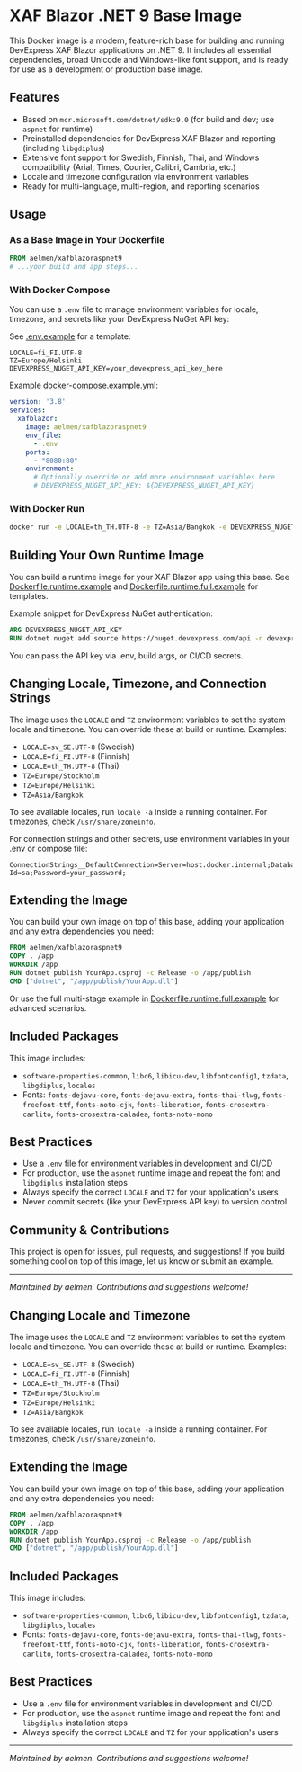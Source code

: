 # XAF Blazor .NET 9 Base Image

This Docker image is a modern, feature-rich base for building and running DevExpress XAF Blazor applications on .NET 9. It includes all essential dependencies, broad Unicode and Windows-like font support, and is ready for use as a development or production base image.

## Features

- Based on `mcr.microsoft.com/dotnet/sdk:9.0` (for build and dev; use `aspnet` for runtime)
- Preinstalled dependencies for DevExpress XAF Blazor and reporting (including `libgdiplus`)
- Extensive font support for Swedish, Finnish, Thai, and Windows compatibility (Arial, Times, Courier, Calibri, Cambria, etc.)
- Locale and timezone configuration via environment variables
- Ready for multi-language, multi-region, and reporting scenarios


## Usage

### As a Base Image in Your Dockerfile

```dockerfile
FROM aelmen/xafblazoraspnet9
# ...your build and app steps...
```

### With Docker Compose

You can use a `.env` file to manage environment variables for locale, timezone, and secrets like your DevExpress NuGet API key:

See [.env.example](./.env.example) for a template:

```env
LOCALE=fi_FI.UTF-8
TZ=Europe/Helsinki
DEVEXPRESS_NUGET_API_KEY=your_devexpress_api_key_here
```

Example [docker-compose.example.yml](./docker-compose.example.yml):

```yaml
version: '3.8'
services:
  xafblazor:
    image: aelmen/xafblazoraspnet9
    env_file:
      - .env
    ports:
      - "8080:80"
    environment:
      # Optionally override or add more environment variables here
      # DEVEXPRESS_NUGET_API_KEY: ${DEVEXPRESS_NUGET_API_KEY}
```

### With Docker Run

```sh
docker run -e LOCALE=th_TH.UTF-8 -e TZ=Asia/Bangkok -e DEVEXPRESS_NUGET_API_KEY=your_key your_image_name
```

## Building Your Own Runtime Image

You can build a runtime image for your XAF Blazor app using this base. See [Dockerfile.runtime.example](./Dockerfile.runtime.example) and [Dockerfile.runtime.full.example](./Dockerfile.runtime.full.example) for templates.

Example snippet for DevExpress NuGet authentication:

```dockerfile
ARG DEVEXPRESS_NUGET_API_KEY
RUN dotnet nuget add source https://nuget.devexpress.com/api -n devexpress-nuget --username=your_email --password=$DEVEXPRESS_NUGET_API_KEY --store-password-in-clear-text
```

You can pass the API key via .env, build args, or CI/CD secrets.

## Changing Locale, Timezone, and Connection Strings

The image uses the `LOCALE` and `TZ` environment variables to set the system locale and timezone. You can override these at build or runtime. Examples:

- `LOCALE=sv_SE.UTF-8` (Swedish)
- `LOCALE=fi_FI.UTF-8` (Finnish)
- `LOCALE=th_TH.UTF-8` (Thai)
- `TZ=Europe/Stockholm`
- `TZ=Europe/Helsinki`
- `TZ=Asia/Bangkok`

To see available locales, run `locale -a` inside a running container. For timezones, check `/usr/share/zoneinfo`.

For connection strings and other secrets, use environment variables in your .env or compose file:

```env
ConnectionStrings__DefaultConnection=Server=host.docker.internal;Database=MyDb;User Id=sa;Password=your_password;
```

## Extending the Image

You can build your own image on top of this base, adding your application and any extra dependencies you need:

```dockerfile
FROM aelmen/xafblazoraspnet9
COPY . /app
WORKDIR /app
RUN dotnet publish YourApp.csproj -c Release -o /app/publish
CMD ["dotnet", "/app/publish/YourApp.dll"]
```

Or use the full multi-stage example in [Dockerfile.runtime.full.example](./Dockerfile.runtime.full.example) for advanced scenarios.

## Included Packages

This image includes:

- `software-properties-common`, `libc6`, `libicu-dev`, `libfontconfig1`, `tzdata`, `libgdiplus`, `locales`
- Fonts: `fonts-dejavu-core`, `fonts-dejavu-extra`, `fonts-thai-tlwg`, `fonts-freefont-ttf`, `fonts-noto-cjk`, `fonts-liberation`, `fonts-crosextra-carlito`, `fonts-crosextra-caladea`, `fonts-noto-mono`

## Best Practices

- Use a `.env` file for environment variables in development and CI/CD
- For production, use the `aspnet` runtime image and repeat the font and `libgdiplus` installation steps
- Always specify the correct `LOCALE` and `TZ` for your application's users
- Never commit secrets (like your DevExpress API key) to version control

## Community & Contributions

This project is open for issues, pull requests, and suggestions! If you build something cool on top of this image, let us know or submit an example.

---

_Maintained by aelmen. Contributions and suggestions welcome!_

## Changing Locale and Timezone

The image uses the `LOCALE` and `TZ` environment variables to set the system locale and timezone. You can override these at build or runtime. Examples:

- `LOCALE=sv_SE.UTF-8` (Swedish)
- `LOCALE=fi_FI.UTF-8` (Finnish)
- `LOCALE=th_TH.UTF-8` (Thai)
- `TZ=Europe/Stockholm`
- `TZ=Europe/Helsinki`
- `TZ=Asia/Bangkok`

To see available locales, run `locale -a` inside a running container. For timezones, check `/usr/share/zoneinfo`.

## Extending the Image

You can build your own image on top of this base, adding your application and any extra dependencies you need:

```dockerfile
FROM aelmen/xafblazoraspnet9
COPY . /app
WORKDIR /app
RUN dotnet publish YourApp.csproj -c Release -o /app/publish
CMD ["dotnet", "/app/publish/YourApp.dll"]
```

## Included Packages

This image includes:

- `software-properties-common`, `libc6`, `libicu-dev`, `libfontconfig1`, `tzdata`, `libgdiplus`, `locales`
- Fonts: `fonts-dejavu-core`, `fonts-dejavu-extra`, `fonts-thai-tlwg`, `fonts-freefont-ttf`, `fonts-noto-cjk`, `fonts-liberation`, `fonts-crosextra-carlito`, `fonts-crosextra-caladea`, `fonts-noto-mono`

## Best Practices

- Use a `.env` file for environment variables in development and CI/CD
- For production, use the `aspnet` runtime image and repeat the font and `libgdiplus` installation steps
- Always specify the correct `LOCALE` and `TZ` for your application's users

---

_Maintained by aelmen. Contributions and suggestions welcome!_
